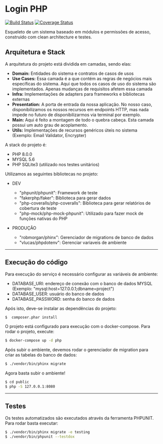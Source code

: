# Login PHP

[![Build Status](https://travis-ci.org/tota1099/php-login.svg?branch=main)](https://travis-ci.org/tota1099/php-login)
[![Coverage Status](https://coveralls.io/repos/github/tota1099/php-login/badge.svg?branch=main)](https://coveralls.io/github/tota1099/php-login?branch=main)

Esqueleto de um sistema baseado em módulos e permissões de acesso, construido com clean architecture e testes.

## Arquitetura e Stack

A arquitetura do projeto está dividida em camadas, sendo elas: 

- **Domain:** Entidades do sistema e contratos de casos de usos
- **Use Cases:** Essa camada é a que contém as regras de negócios mais específicas do sistema. Aqui que todos os casos de uso do sistema são implementados. Apenas mudanças de requisitos afetem essa camada
- **Infra:** Implementações de adapters para frameworks e bibliotecas externas
- **Presentation:** A porta de entrada da nossa aplicação. No nosso caso, disponibilizamos os nossos recursos em endpoints HTTP, mas nada impede no futuro de disponibilizarmos via terminal por exemplo.
- **Main:** Aqui é feito a montagem de todo o quebra cabeça. Esta camada possui um auto grau de acoplamento.
- **Utils:** Implementações de recursos genéricos úteis no sistema (Exemplo: Email Validator, Encrypter)

A stack do projeto é:

- PHP 8.0.0
- MYSQL 5.6
- PHP SQLite3 (utilizado nos testes unitários)

Utilizamos as seguintes bibliotecas no projeto:

* DEV
  * "phpunit/phpunit": Framework de teste
  * "fakerphp/faker": Biblioteca para gerar dados
  * "php-coveralls/php-coveralls": Biblioteca para gerar relatórios de cobertura de teste
  * "php-mock/php-mock-phpunit": Utilizado para fazer mock de funções nativas do PHP

* PRODUÇÃO
  * "robmorgan/phinx": Gerenciador de migrations de banco de dados
  * "vlucas/phpdotenv": Gerenciar variaveis de ambiente
- - - -

## Execução do código

Para execução do serviço é necessário configurar as variáveis de ambiente:

* DATABASE_URI: endereço de conexão com o banco de dados MYSQL (Exemplo: "mysql:host=127.0.0.1;dbname=project")
* DATABASE_USER: usuário do banco de dados
* DATABASE_PASSWORD: senha do banco de dados 

Após isto, deve-se instalar as dependências do projeto:

```bash
$  composer.phar install
```

O projeto está configurado para execução com o docker-compose. Para rodar o projeto, execute:

```bash
$ docker-compose up -d php
```

Após subir o ambiente, devemos rodar o gerenciador de migration para criar as tabelas do banco de dados:

```bash
$ ./vendor/bin/phinx migrate
```

Agora basta subir o ambiente!

```bash
$ cd public
$ php -S 127.0.0.1:8080
```

- - - -
## Testes

Os testes automatizados são executados através da ferramenta PHPUNIT. Para rodar basta executar:

```bash
$ ./vendor/bin/phinx migrate -e testing
$ ./vendor/bin/phpunit --testdox
```
